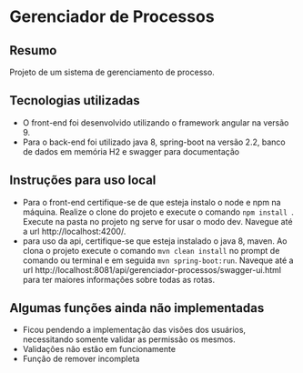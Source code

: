 # Gerenciador de Processos

## Resumo

Projeto de um sistema de gerenciamento de processo.

## Tecnologias utilizadas

- O front-end foi desenvolvido utilizando o framework angular na versão 9.
- Para o back-end foi utilizado java 8, spring-boot na versão 2.2, banco de dados em memória H2 e swagger para documentação

## Instruções para uso local

- Para o front-end certifique-se de que esteja instalo o node e npm na máquina. Realize o clone do projeto e execute o comando `npm install `. 
Execute na pasta no projeto ng serve for usar o modo dev. Navegue até a url http://localhost:4200/.
- para uso da api, certifique-se que esteja instalado o java 8, maven. Ao clona o projeto execute o comando `mvn clean install` no prompt de comando ou terminal e em seguida `mvn spring-boot:run`. 
Naveque até a url http://localhost:8081/api/gerenciador-processos/swagger-ui.html para ter maiores informações sobre todas as rotas.

## Algumas funções ainda não implementadas

- Ficou pendendo a implementação das visões dos usuários, necessitando somente validar as permissão os mesmos.
- Validações não estão em funcionamente
- Função de remover incompleta
